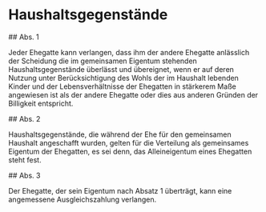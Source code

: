 # Haushaltsgegenstände



\#\# Abs. 1

 Jeder Ehegatte kann verlangen, dass ihm der andere Ehegatte anlässlich der Scheidung die im gemeinsamen Eigentum stehenden Haushaltsgegenstände überlässt und übereignet, wenn er auf deren Nutzung unter Berücksichtigung des Wohls der im Haushalt lebenden Kinder und der Lebensverhältnisse der Ehegatten in stärkerem Maße angewiesen ist als der andere Ehegatte oder dies aus anderen Gründen der Billigkeit entspricht.

\#\# Abs. 2

 Haushaltsgegenstände, die während der Ehe für den gemeinsamen Haushalt angeschafft wurden, gelten für die Verteilung als gemeinsames Eigentum der Ehegatten, es sei denn, das Alleineigentum eines Ehegatten steht fest.

\#\# Abs. 3

 Der Ehegatte, der sein Eigentum nach Absatz 1 überträgt, kann eine angemessene Ausgleichszahlung verlangen. 

